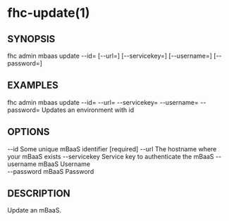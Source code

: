 fhc-update(1)
=============
## SYNOPSIS

 fhc admin mbaas update --id=<id> [--url=<url>] [--servicekey=<servicekey>] [--username=<username>] [--password=<password>]

## EXAMPLES

  fhc admin mbaas update --id=<mBaaS id> --url=<mBaaS URL> --servicekey=<mBaaS Service Key> --username=<mBaaS User Name> --password=<mBaaS Password>    Updates an environment with id <mbaasId>


## OPTIONS

  --id          Some unique mBaaS identifier           [required]
  --url         The hostname where your mBaaS exists 
  --servicekey  Service key to authenticate the mBaaS
  --username    mBaaS Username                       
  --password    mBaaS Password                       

## DESCRIPTION

Update an mBaaS.

